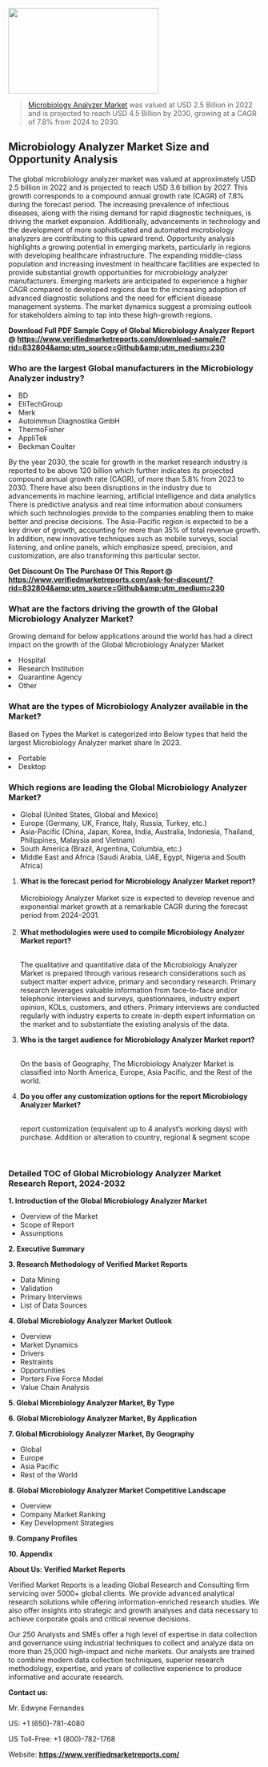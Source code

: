 <img src="https://ffe5etoiles.com/wp-content/uploads/2024/12/MST1-300x171.png" alt="" width="300" height="171" class="alignnone size-medium wp-image-20088" /><blockquote><p><p><a href="https://www.verifiedmarketreports.com/download-sample/?rid=832804&utm_source=Github&utm_medium=230" target="_blank">Microbiology Analyzer Market</a> was valued at USD 2.5 Billion in 2022 and is projected to reach USD 4.5 Billion by 2030, growing at a CAGR of 7.8% from 2024 to 2030.</p></blockquote><p><h2>Microbiology Analyzer Market Size and Opportunity Analysis</h2> The global microbiology analyzer market was valued at approximately USD 2.5 billion in 2022 and is projected to reach USD 3.6 billion by 2027. This growth corresponds to a compound annual growth rate (CAGR) of 7.8% during the forecast period. The increasing prevalence of infectious diseases, along with the rising demand for rapid diagnostic techniques, is driving the market expansion. Additionally, advancements in technology and the development of more sophisticated and automated microbiology analyzers are contributing to this upward trend. Opportunity analysis highlights a growing potential in emerging markets, particularly in regions with developing healthcare infrastructure. The expanding middle-class population and increasing investment in healthcare facilities are expected to provide substantial growth opportunities for microbiology analyzer manufacturers. Emerging markets are anticipated to experience a higher CAGR compared to developed regions due to the increasing adoption of advanced diagnostic solutions and the need for efficient disease management systems. The market dynamics suggest a promising outlook for stakeholders aiming to tap into these high-growth regions. </p><p class=""><strong>Download Full PDF Sample Copy of Global Microbiology Analyzer Report @ <a href="https://www.verifiedmarketreports.com/download-sample/?rid=832804&amp;utm_source=Github&amp;utm_medium=230" target="_blank">https://www.verifiedmarketreports.com/download-sample/?rid=832804&amp;utm_source=Github&amp;utm_medium=230</a></strong></p><h3 id="" class="">Who are the largest Global manufacturers in the Microbiology Analyzer industry?</h3><p><li>BD</li><li> EliTechGroup</li><li> Merk</li><li> Autoimmun Diagnostika GmbH</li><li> ThermoFisher</li><li> AppliTek</li><li> Beckman Coulter</li></p><div class=""><div class="" dir="" data-message-author-role="" data-message-id="" data-message-model-slug=""><div class=""><div class=""><div class=""><div class="" dir="" data-message-author-role="" data-message-id="" data-message-model-slug=""><div class=""><div class=""><p>By the year 2030, the scale for growth in the market research industry is reported to be above 120 billion which further indicates its projected compound annual growth rate (CAGR), of more than 5.8% from 2023 to 2030. There have also been disruptions in the industry due to advancements in machine learning, artificial intelligence and data analytics There is predictive analysis and real time information about consumers which such technologies provide to the companies enabling them to make better and precise decisions. The Asia-Pacific region is expected to be a key driver of growth, accounting for more than 35% of total revenue growth. In addition, new innovative techniques such as mobile surveys, social listening, and online panels, which emphasize speed, precision, and customization, are also transforming this particular sector.</p><p><strong>Get Discount On The Purchase Of This Report @&nbsp; <a href="https://www.verifiedmarketreports.com/ask-for-discount/?rid=832804&amp;utm_source=Github&amp;utm_medium=230" target="_blank">https://www.verifiedmarketreports.com/ask-for-discount/?rid=832804&amp;utm_source=Github&amp;utm_medium=230</a></strong></p></div></div></div></div></div></div></div></div><h3 id="" class="">What are the factors driving the growth of the Global Microbiology Analyzer Market?</h3><p id="" class="">Growing demand for below applications around the world has had a direct impact on the growth of the Global Microbiology Analyzer Market</p><p id="" class=""><li>Hospital</li><li> Research Institution</li><li> Quarantine Agency</li><li> Other</li></p><h3 id="" class="">What are the types of Microbiology Analyzer available in the Market?</h3><p id="" class="">Based on Types the Market is categorized into Below types that held the largest Microbiology Analyzer market share In 2023.</p><p id="" class=""><li>Portable</li><li> Desktop</li></p><h3 id="" class="">Which regions are leading the Global Microbiology Analyzer Market?</h3><ul><li>Global (United States, Global and Mexico)</li><li>Europe (Germany, UK, France, Italy, Russia, Turkey, etc.)</li><li>Asia-Pacific (China, Japan, Korea, India, Australia, Indonesia, Thailand, Philippines, Malaysia and Vietnam)</li><li>South America (Brazil, Argentina, Columbia, etc.)</li><li>Middle East and Africa (Saudi Arabia, UAE, Egypt, Nigeria and South Africa)</li></ul><p><ol><li><strong>What is the forecast period for Microbiology Analyzer Market report?<br /></strong><br /><span data-sheets-root="1" data-sheets-value="{&quot;1&quot;:2,&quot;2&quot;:&quot;XXXX size is expected to develop revenue and exponential market growth at a remarkable CAGR during the forecast period from 2024&ndash;2030.&quot;}" data-sheets-userformat="{&quot;2&quot;:12674,&quot;4&quot;:{&quot;1&quot;:2,&quot;2&quot;:16776960},&quot;10&quot;:2,&quot;11&quot;:0,&quot;15&quot;:&quot;Arial&quot;,&quot;16&quot;:12}">Microbiology Analyzer Market size is expected to develop revenue and exponential market growth at a remarkable CAGR during the forecast period from 2024&ndash;2031.</span><br /><br /></li><li><strong>What methodologies were used to compile Microbiology Analyzer Market report?<br /><br /></strong><p>The qualitative and quantitative data of the&nbsp;Microbiology Analyzer Market is prepared through various research considerations such as subject matter expert advice, primary and secondary research. Primary research leverages valuable information from face-to-face and/or telephonic interviews and surveys, questionnaires, industry expert opinion, KOLs, customers, and others. Primary interviews are conducted regularly with industry experts to create in-depth expert information on the market and to substantiate the existing analysis of the data.&nbsp;</p></li><li><strong>Who is the target audience for Microbiology Analyzer Market report?<br /><br /></strong><p>On the basis of Geography, The&nbsp;Microbiology Analyzer Market is classified into North America, Europe, Asia Pacific, and the Rest of the world.</p></li><li><strong>Do you offer any customization options for the report Microbiology Analyzer Market?<br /><br /></strong><p>report customization (equivalent up to 4 analyst&rsquo;s working days) with purchase. Addition or alteration to country, regional &amp; segment scope</p><p>&nbsp;</p></li></ol></p><h3 id="" class="">Detailed TOC of Global Microbiology Analyzer Market Research Report, 2024-2032</h3><p id="" class=""><strong>1. Introduction of the Global Microbiology Analyzer Market</strong></p><ul><li>Overview of the Market</li><li>Scope of Report</li><li>Assumptions</li></ul><p id="" class=""><strong>2. Executive Summary</strong></p><p id="" class=""><strong>3. Research Methodology of&nbsp;Verified Market Reports</strong></p><ul><li>Data Mining</li><li>Validation</li><li>Primary Interviews</li><li>List of Data Sources</li></ul><p id="" class=""><strong>4. Global Microbiology Analyzer Market Outlook</strong></p><ul><li>Overview</li><li>Market Dynamics</li><li>Drivers</li><li>Restraints</li><li>Opportunities</li><li>Porters Five Force Model</li><li>Value Chain Analysis</li></ul><p id="" class=""><strong>5. Global Microbiology Analyzer Market, By&nbsp;Type</strong></p><p id="" class=""><strong>6. Global Microbiology Analyzer Market, By Application</strong></p><p id="" class=""><strong>7. Global Microbiology Analyzer Market, By Geography</strong></p><ul><li>Global</li><li>Europe</li><li>Asia Pacific</li><li>Rest of the World</li></ul><p id="" class=""><strong>8. Global Microbiology Analyzer Market Competitive Landscape</strong></p><ul><li>Overview</li><li>Company Market Ranking</li><li>Key Development Strategies</li></ul><p id="" class=""><strong>9. Company Profiles</strong></p><p id="" class=""><strong>10. Appendix</strong></p><p id="" class=""><strong>About Us: Verified Market Reports</strong></p><p id="" class="">Verified Market Reports is a leading Global Research and Consulting firm servicing over 5000+ global clients. We provide advanced analytical research solutions while offering information-enriched research studies. We also offer insights into strategic and growth analyses and data necessary to achieve corporate goals and critical revenue decisions.</p><p id="" class="">Our 250 Analysts and SMEs offer a high level of expertise in data collection and governance using industrial techniques to collect and analyze data on more than 25,000 high-impact and niche markets. Our analysts are trained to combine modern data collection techniques, superior research methodology, expertise, and years of collective experience to produce informative and accurate research.</p><p id="" class=""><strong>Contact us:</strong></p><p id="" class="">Mr. Edwyne Fernandes</p><p id="" class="">US: +1 (650)-781-4080</p><p id="" class="">US Toll-Free: +1 (800)-782-1768</p><p id="" class="">Website: <a target="" data-test-app-aware-link=""><strong>https://www.verifiedmarketreports.com/</strong></a></p>
